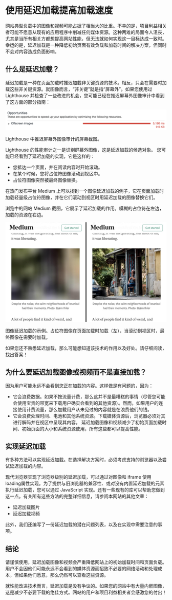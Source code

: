 # 使用延迟加载提高加载速度

网站典型负载中的图像和视频可能占据了相当大的比重。不幸的是，项目利益相关者可能不愿意从现有的应用程序中削减任何媒体资源。这种两难的局面令人沮丧，尤其是当所有相关方都想提高网站性能，但无法就如何实现这一目标达成一致时。幸运的是，延迟加载是一种降低初始页面有效负载和加载时间的解决方案，但同时不会对内容造成负面影响。

## 什么是延迟加载？

延迟加载是一种在页面加载时推迟加载非关键资源的技术。相反，只会在需要时加载这些非关键资源。就图像而言，“非关键”就是指“屏幕外”。如果您使用过 Lighthouse 并检查了一些改进的机会，您可能已经在推迟屏幕外图像审计中看到了这方面的部分指南：

![lazy-loading-1](./img/lazy-loading-1.png)

Lighthouse 中推迟屏幕外图像审计的屏幕截图。

Lighthouse 的性能审计之一是识别屏幕外图像，这是延迟加载的候选对象。
您可能已经看到了延迟加载的实现，它是这样的：

- 您抵达一个页面，并在阅读内容时开始滚动。
- 在某个时候，您将占位符图像滚动到视区中。
- 占位符图像突然被最终图像替换。

在热门发布平台 Medium 上可以找到一个图像延迟加载的例子，它在页面加载时加载轻量级占位符图像，并在它们滚动到视区时用延迟加载的图像替换它们。

浏览中的网站 Medium 截图，它展示了延迟加载的作用。模糊的占位符在左边，加载的资源在右边。

![lazy-loading-2](./img/lazy-loading-2.jpg)

图像延迟加载的示例。占位符图像在页面加载时加载（左），当滚动到视区时，最终图像在需要时加载。

如果您还不熟悉延迟加载，那么可能想知道该技术的作用以及好处。请仔细阅读，找出答案！

## 为什么要延迟加载图像或视频而不是直接加载？

因为用户可能永远不会看到您正在加载的内容。这样做是有问题的，因为：

- 它会浪费数据。如果不按流量计费，那么这并不是最糟糕的事情（尽管您可能会使用宝贵的带宽来下载用户确实会看到的其他资源）。然而，如果用户的连接使用计费流量，那么加载用户从未见过的内容就是在浪费他们的钱。
- 它会浪费处理时间、电池和其他系统资源。下载媒体资源后，浏览器必须对其进行解码并在视区中呈现其内容。
延迟加载图像和视频减少了初始页面加载时间、初始页面的大小和系统资源使用，所有这些都可以提高性能。

## 实现延迟加载

有多种方法可以实现延迟加载。在选择解决方案时，必须考虑支持的浏览器以及尝试延迟加载的内容。

现代浏览器实现了浏览器级别的延迟加载，可以通过对图像和 iframe 使用loading属性实现。为了提供与旧浏览器的兼容性、或对没有内置延迟加载的元素执行延迟加载，您可以通过 JavaScript 实现。还有一些现有的库可以帮助您做到这一点。有关所有这些方法的完整详细信息，请参阅本网站的其他文章：

- 延迟加载图片
- 延迟加载视频

此外，我们还编写了一份延迟加载的潜在问题列表，以及在实现中需要注意的事项。

## 结论

请谨慎使用，延迟加载图像和视频会严重降低网站上的初始加载时间和页面负载。用户不会因他们可能永远不会看到的媒体资源而招致不必要的网络活动和处理成本，但如果他们愿意，那么仍然可以查看这些资源。

就性能改进技术而言，延迟加载是没有争议的。如果您的网站中有大量内嵌图像，这是减少不必要下载的绝佳方式。网站的用户和项目利益相关者会感激您的付出！
